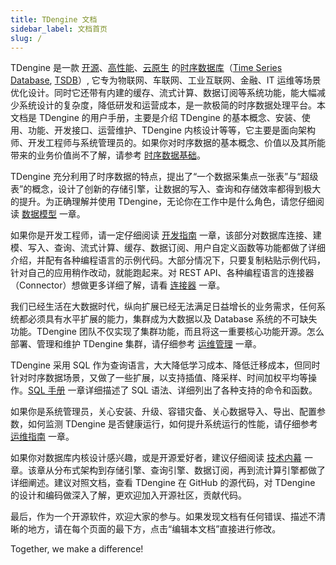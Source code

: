 ```yaml
---
title: TDengine 文档
sidebar_label: 文档首页
slug: /
---
```


TDengine 是一款 [开源](https://www.taosdata.com/tdengine/open*source*time-series*database)、[高性能](https://www.taosdata.com/fast)、[云原生](https://www.taosdata.com/tdengine/cloud*native*time-series*database) 的<a href="https://www.taosdata.com/" data-internallinksmanager029f6b8e52c="2" title="时序数据库" target="*blank" rel="noopener">时序数据库</a>（<a href="https://www.taosdata.com/time-series-database" data-internallinksmanager029f6b8e52c="9" title="Time Series DataBase" target="*blank" rel="noopener">Time Series Database</a>, <a href="https://www.taosdata.com/tsdb" data-internallinksmanager029f6b8e52c="8" title="TSDB" target="_blank" rel="noopener">TSDB</a>）, 它专为物联网、车联网、工业互联网、金融、IT 运维等场景优化设计。同时它还带有内建的缓存、流式计算、数据订阅等系统功能，能大幅减少系统设计的复杂度，降低研发和运营成本，是一款极简的时序数据处理平台。本文档是 TDengine 的用户手册，主要是介绍 TDengine 的基本概念、安装、使用、功能、开发接口、运营维护、TDengine 内核设计等等，它主要是面向架构师、开发工程师与系统管理员的。如果你对时序数据的基本概念、价值以及其所能带来的业务价值尚不了解，请参考 [时序数据基础](./concept)。

TDengine 充分利用了时序数据的特点，提出了“一个数据采集点一张表”与“超级表”的概念，设计了创新的存储引擎，让数据的写入、查询和存储效率都得到极大的提升。为正确理解并使用 TDengine，无论你在工作中是什么角色，请您仔细阅读 [数据模型](./basic/model) 一章。

如果你是开发工程师，请一定仔细阅读 [开发指南](./develop) 一章，该部分对数据库连接、建模、写入、查询、流式计算、缓存、数据订阅、用户自定义函数等功能都做了详细介绍，并配有各种编程语言的示例代码。大部分情况下，只要复制粘贴示例代码，针对自己的应用稍作改动，就能跑起来。对 REST API、各种编程语言的连接器（Connector）想做更多详细了解，请看 [连接器](./reference/connector) 一章。

我们已经生活在大数据时代，纵向扩展已经无法满足日益增长的业务需求，任何系统都必须具有水平扩展的能力，集群成为大数据以及 Database 系统的不可缺失功能。TDengine 团队不仅实现了集群功能，而且将这一重要核心功能开源。怎么部署、管理和维护 TDengine 集群，请仔细参考 [运维管理](./operation) 一章。

TDengine 采用 SQL 作为查询语言，大大降低学习成本、降低迁移成本，但同时针对时序数据场景，又做了一些扩展，以支持插值、降采样、时间加权平均等操作。[SQL 手册](./reference/taos-sql) 一章详细描述了 SQL 语法、详细列出了各种支持的命令和函数。

如果你是系统管理员，关心安装、升级、容错灾备、关心数据导入、导出、配置参数，如何监测 TDengine 是否健康运行，如何提升系统运行的性能，请仔细参考 [运维指南](./operation) 一章。

如果你对数据库内核设计感兴趣，或是开源爱好者，建议仔细阅读 [技术内幕](./tdinternal) 一章。该章从分布式架构到存储引擎、查询引擎、数据订阅，再到流计算引擎都做了详细阐述。建议对照文档，查看 TDengine 在 GitHub 的源代码，对 TDengine 的设计和编码做深入了解，更欢迎加入开源社区，贡献代码。

最后，作为一个开源软件，欢迎大家的参与。如果发现文档有任何错误、描述不清晰的地方，请在每个页面的最下方，点击“编辑本文档”直接进行修改。

Together, we make a difference!
